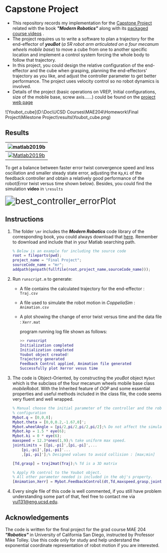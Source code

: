 # Capstone Project

* This repository records my implementation for the [Capstone Project](https://www.youtube.com/watch?v=Q1CekpBW6Js&feature=youtu.be) related with the book ***"Modern Robotics"*** along with its [packaged course videos](https://modernrobotics.northwestern.edu/nu-gm-book-resource/introduction-autoplay/#department) .
* The project requires us to write a software to plan a trajectory for the end-effector of  ***youBot*** (*a 5R robot arm articulated on a four mecanum wheels mobile base*) to move a cube from one to another specific location and implement a  control system forcing the whole body to follow that trajectory. 
* In this project, you could design the relative configuration of the end-effector and the cube when grasping, planning the end-effectors' trajectory as you like, and adjust the controller parameter to get better performance. The project uses velocity control so no robot dynamics is involved.  
* Details of the project (basic operations on VREP, Initial configurations, size of the mobile base, screw axis......) could be found on the [project web page](http://hades.mech.northwestern.edu/index.php/Mobile_Manipulation_Capstone)

![Youbot_cube](D:\Doc\UCSD Courses\MAE204\Homework\Final Project\Milestone Project\results\Youbot_cube.png)



## Results

| ![matlab2019b](https://img.shields.io/badge/Implement-on-yellow) |
| :----------------------------------------------------------: |
| [![Matlab2019b](https://img.shields.io/badge/Matlab-2019b-orange)](https://www.mathworks.com/products/matlab.html) |

To get a balance between faster error twist convergence speed and less oscillation and smaller steady state error, adjusting the `Kp`,`Ki` of the feedback controller and obtain a relatively good performance of the robot(Error twist versus time shown below).  Besides, you could find the simulation **video** in `\results`





<img src="D:\Doc\UCSD Courses\MAE204\Homework\Final Project\Milestone Project\results\best_controller_errorPlot.png" alt="best_controller_errorPlot" style="zoom: 200%;" /> 

## Instructions

1. The folder `\mr` includes the  ***Modern Robotics*** code library of the corresponding book, you could always download that [here](https://github.com/NxRLab/ModernRobotics). Remember to download and include that in your Matlab searching path.

   ``` matlab
   % Below is an example for including the source code 
   root = fileparts(pwd);
   project_name = "Final Project";
   sourceCode_name = "mr";
   addpath(genpath(fullfile(root,project_name,sourceCode_name)));
   ```

   

2. Run `runscript.m`  to generate:

   * A file contains the calculated trajectory for the end-effector : `Traj.csv`

   * A file used to simulate the robot motion in *CoppeliaSim* : `Animation.csv`

   * A plot showing the change of error twist versus time and the data file : `Xerr.mat`

     program running log file shown as follows:

     ~~~ matlab
     >> runscript
     Initialization completed
     Initialization completed
     Youbot object created!
     Trajectory generated
     Feedback Control applied, Animation file generated
     Successfully plot Xerror vesus time
     ~~~

3. The code is Object-Oriented, by constructing the *youBot* object `Mybot` which is the subclass of the four mecanum wheels mobile base class  *mobileRobot*. With the Inherited feature of *OOP* and some essential properties and useful methods included in the class file, the code seems very fluent and well wrapped.

   ``` matlab
   % Manual choose the initial parameter of the controller and the robot
   % configuration
   Mybot.q = [0,0,0];
   Mybot.theta = [0,0,0.2,-1.67,0]';
   Mybot.wheelAngle = [pi/2,pi/2,pi/2,pi/2];% Do not affect the simulation
   Mybot.kp = 1.5 * eye(6);
   Mybot.ki = 0 * eye(6);
   maxspeed = 12.3*ones(1,9);% take uniform max speed.
   jointLimits = [[pi,-pi]',[pi,-pi]',...
       [pi,-pi]',[pi,-pi]'...
       ,[pi,-pi]'];% Designed values to avoid collision : [max;min]
   
   [Td,grasp] = traj2mat(Traj);% Td is a 3D matrix
   
   % Apply Fb control to the Youbot object.
   % All other parameter needed is included in the obj's property.
   [Animation,Xerr] = Mybot.FeedbackControl(dt,Td,maxspeed,grasp,jointLimits);
   
   ```

4. Every single file of this code is well commented, if you still have problem understanding some part of that, feel free to contact me via yul131@eng.ucsd.edu.

## Acknowledgements

The code is written for the final project for the grad course MAE 204 ***"Robotics"***  in University of California San Diego, instructed by Professor Mike Tolley. Use this code only for study and help understand the exponential coordinate representation of robot motion if you are interested.



